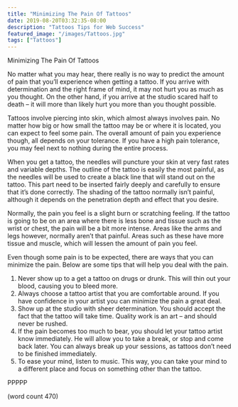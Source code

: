 ```yaml
---
title: "Minimizing The Pain Of Tattoos"
date: 2019-08-20T03:32:35-08:00
description: "Tattoos Tips for Web Success"
featured_image: "/images/Tattoos.jpg"
tags: ["Tattoos"]
---
```


Minimizing The Pain Of Tattoos

No matter what you may hear, there really is no way to predict the amount of pain that you’ll experience when getting a tattoo.  If you arrive with determination and the right frame of mind, it may not hurt you as much as you thought.  On the other hand, if you arrive at the studio scared half to death – it will more than likely hurt you more than you thought possible.

Tattoos involve piercing into skin, which almost always involves pain.  No matter how big or how small the tattoo may be or where it is located, you can expect to feel some pain.  The overall amount of pain you experience though, all depends on your tolerance.  If you have a high pain tolerance, you may feel next to nothing during the entire process.

When you get a tattoo, the needles will puncture your skin at very fast rates and variable depths.  The outline of the tattoo is easily the most painful, as the needles will be used to create a black line that will stand out on the tattoo.  This part need to be inserted fairly deeply and carefully to ensure that it’s done correctly.  The shading of the tattoo normally isn’t painful, although it depends on the penetration depth and effect that you desire.

Normally, the pain you feel is a slight burn or scratching feeling.  If the tattoo is going to be on an area where there is less bone and tissue such as the wrist or chest, the pain will be a bit more intense.  Areas like the arms and legs however, normally aren’t that painful.  Areas such as these have more tissue and muscle, which will lessen the amount of pain you feel.

Even though some pain is to be expected, there are ways that you can minimize the pain.  Below are some tips that will help you deal with the pain.
1.	Never show up to a get a tattoo on drugs or drunk.  This will thin out your blood, causing you to bleed more.
2.	Always choose a tattoo artist that you are comfortable around.  If you have confidence in your artist you can minimize the pain a great deal.
3.	Show up at the studio with sheer determination.  You should accept the fact that the tattoo will take time.  Quality work is an art – and should never be rushed.
4.	If the pain becomes too much to bear, you should let your tattoo artist know immediately.  He will allow you to take a break, or stop and come back later.  You can always break up your sessions, as tattoos don’t need to be finished immediately.
5.	To ease your mind, listen to music.  This way, you can take your mind to a different place and focus on something other than the tattoo.

PPPPP

(word count 470)
